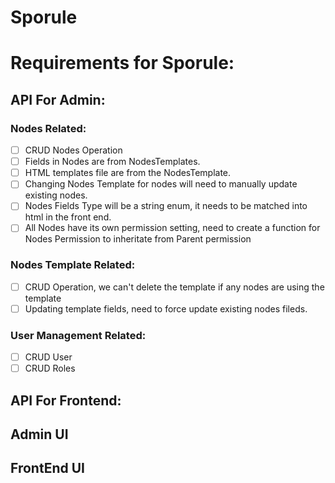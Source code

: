 # Sporule


# Requirements for Sporule:
## API For Admin:
### Nodes Related:
- [ ] CRUD Nodes Operation
- [ ] Fields in Nodes are from NodesTemplates.
- [ ] HTML templates file are from the NodesTemplate.
- [ ] Changing Nodes Template for nodes will need to manually update existing nodes.
- [ ] Nodes Fields Type will be a string enum, it needs to be matched into html in the front end.
- [ ] All Nodes have its own permission setting, need to create a function for Nodes Permission to inheritate from Parent permission
### Nodes Template Related:
- [ ] CRUD Operation, we can't delete the template if any nodes are using the template
- [ ] Updating template fields, need to force update existing nodes fileds.

### User Management Related:
- [ ] CRUD User
- [ ] CRUD Roles

## API For Frontend:


## Admin UI

## FrontEnd UI

